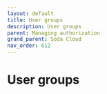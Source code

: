 ```yaml
---
layout: default
title: User groups
description: User groups
parent: Managing authorization
grand_parent: Soda Cloud
nav_order: 612
---
```


# User groups